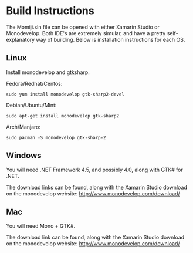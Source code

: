 # Build Instructions
The Momiji.sln file can be opened with either Xamarin Studio or Monodevelop.
Both IDE's are extremely simular, and have a pretty self-explanatory way of building.
Below is installation instructions for each OS.

## Linux
Install monodevelop and gtksharp.

Fedora/Redhat/Centos:
```
sudo yum install monodevelop gtk-sharp2-devel
```

Debian/Ubuntu/Mint:
```
sudo apt-get install monodevelop gtk-sharp2
```

Arch/Manjaro:
```
sudo pacman -S monodevelop gtk-sharp-2
```

## Windows
You will need .NET Framework 4.5, and possibly 4.0, along with GTK# for .NET.

The download links can be found, along with the Xamarin Studio download on the monodevelop website:
http://www.monodevelop.com/download/

## Mac
You will need Mono + GTK#.

The download link can be found, along with the Xamarin Studio download on the monodevelop website:
http://www.monodevelop.com/download/